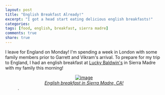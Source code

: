```yaml
---
layout: post
title: "English Breakfast Already!"
excerpt: "I got a head start eating delicious english breakfasts!"
categories: 
tags: [food, english, breakfast, sierra madre]
comments: true
share: true
---
```


I leave for England on Monday!  I'm spending a week in London with some family
members prior to Garrett and Vikram's arrival.  To prepare for my trip to
England, I had an english breakfast at [Lucky Baldwin's](http://www.luckybaldwins.com)
in Sierra Madre with my family this morning!

<figure>
	<figcaption><a href="{{site.url}}/images/english_breakfast_la/IMG_1433.jpg" title="English breakfast in Sierra Madre, CA!"><center><img src="{{site.url}}/images/english_breakfast_la/IMG_1433.jpg" alt="image"></center><center><i>English breakfast in Sierra Madre, CA!</i></center></a>.</figcaption>
</figure>
